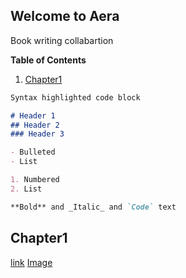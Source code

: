 ## Welcome to Aera

Book writing collabartion

**Table of Contents**

1. [Chapter1](#chapter1)

```markdown
Syntax highlighted code block

# Header 1
## Header 2
### Header 3

- Bulleted
- List

1. Numbered
2. List

**Bold** and _Italic_ and `Code` text
```

## Chapter1
[link](https://github.com/MiaHub/Aera/blob/main/README.md)
[Image](https://pin.it/CKbZn6Y)
